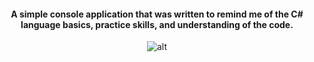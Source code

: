 <div align="center">

#### A simple console application that was written to remind me of the C# language basics, practice skills, and understanding of the code.

![alt](https://i.ibb.co/5kpJnGk/consoleapp.png)

</div>